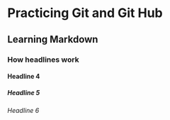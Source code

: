 # Practicing Git and Git Hub
## Learning Markdown
### How headlines work
#### Headline 4
##### Headline 5
###### Headline 6
